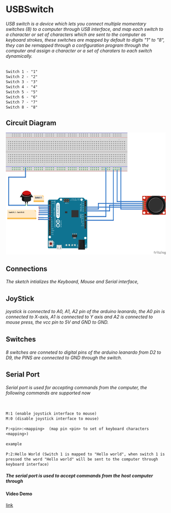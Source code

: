 # USBSwitch

###### USB switch is a device which lets you connect multiple momentary switches (8) to a computer through USB interface, and map each switch to a character or set of characters which are sent to the computer as keyboard strokes, these switches are mapped by default to digits "1" to "8", they can be remapped through a configuration program through the computer and assign a character or a set of charaters to each switch dynamically. 

````
Switch 1 - "1"
Switch 2 - "2"
Switch 3 - "3"
Switch 4 - "4"
Switch 5 - "5"
Switch 6 - "6"
Switch 7 - "7"
Switch 8 - "8"

````

## Circuit Diagram 	
![image](./images/USBSwitch_bb.png)

## Connections 
###### The sketch intializes the Keyboard, Mouse and Serial interface, 

## JoyStick 
###### joystick is connected to A0, A1, A2 pin of the arduino leanardo, the A0 pin is connected to X-axis, A1 is connected to Y axis and A2 is connected to mouse press, the vcc pin to 5V and GND to GND.  


## Switches
###### 8 switches are conneted to digital pins of the arduino leanardo from D2 to D9, the PINS are connected to GND through the switch. 

## Serial Port 
###### Serial port is used for accepting commands from the computer, the following commands are supported now 

`````

M:1 (enable joystick interface to mouse)
M:0 (disable joystick interface to mouse)

P:<pin>:<mapping>  (map pin <pin> to set of keyboard characters <mapping>)

example 

P:2:Hello World (Switch 1 is mapped to "Hello world", when switch 1 is pressed the word "Hello world" will be sent to the computer through keyboard interface)

`````

##### The serial port is used to accept commands from the host computer through 



#### Video Demo 

[link](https://www.youtube.com/watch?v=txd9frRdaXE)
